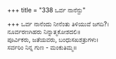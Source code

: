 +++
title = "338 ಒರ್ವ ನಾನೆನ್ದು"

+++
ಒರ್ವ ನಾನೆಂದು ನೀನೆಂತು ತಿಳಿಯುವೆ ಜಗದಿ?।  
ನೂರ್ವರಣಗಿಹರು ನಿನ್ನಾತ್ಮಕೋಶದಲಿ॥  
ಪೂರ್ವಿಕರು, ಜತೆಯವರು, ಬಂಧುಸಖಶತ್ರುಗಳು।  
ಸರ್ವರಿಂ ನಿನ್ನ ಗುಣ - ಮಂಕುತಿಮ್ಮ॥  
